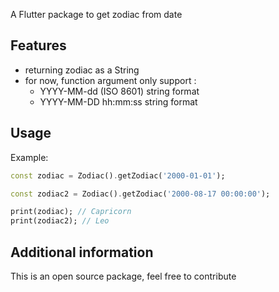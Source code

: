 <!--
This README describes the package. If you publish this package to pub.dev,
this README's contents appear on the landing page for your package.

For information about how to write a good package README, see the guide for
[writing package pages](https://dart.dev/guides/libraries/writing-package-pages).

For general information about developing packages, see the Dart guide for
[creating packages](https://dart.dev/guides/libraries/create-library-packages)
and the Flutter guide for
[developing packages and plugins](https://flutter.dev/developing-packages).
-->

A Flutter package to get zodiac from date

## Features

- returning zodiac as a String
- for now, function argument only support :
    - YYYY-MM-dd (ISO 8601) string format
    - YYYY-MM-DD hh:mm:ss string format

## Usage
Example:
```dart
const zodiac = Zodiac().getZodiac('2000-01-01');

const zodiac2 = Zodiac().getZodiac('2000-08-17 00:00:00');

print(zodiac); // Capricorn
print(zodiac2); // Leo
```

## Additional information

This is an open source package, feel free to contribute
